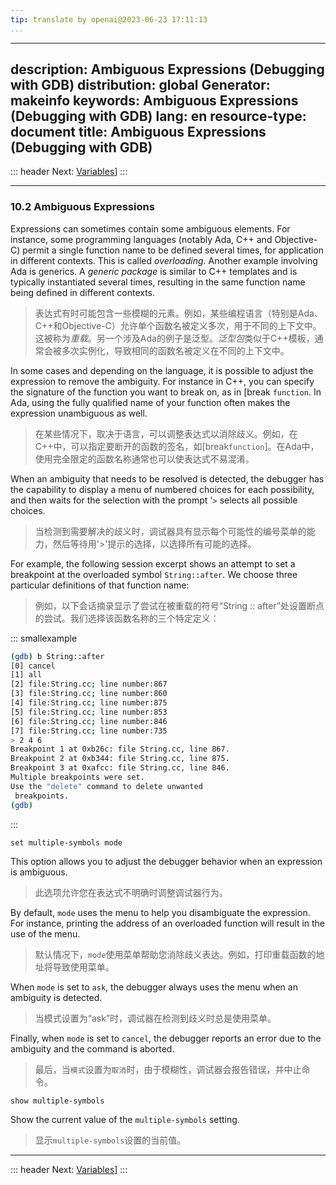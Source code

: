 ```yaml
---
tip: translate by openai@2023-06-23 17:11:13
...
```

---
description: Ambiguous Expressions (Debugging with GDB)
distribution: global
Generator: makeinfo
keywords: Ambiguous Expressions (Debugging with GDB)
lang: en
resource-type: document
title: Ambiguous Expressions (Debugging with GDB)
---
::: header
Next: [Variables](Variables.html#Variables)]
:::

---

### 10.2 Ambiguous Expressions


Expressions can sometimes contain some ambiguous elements. For instance, some programming languages (notably Ada, C++ and Objective-C) permit a single function name to be defined several times, for application in different contexts. This is called *overloading*. Another example involving Ada is generics. A *generic package* is similar to C++ templates and is typically instantiated several times, resulting in the same function name being defined in different contexts.

> 表达式有时可能包含一些模糊的元素。例如，某些编程语言（特别是Ada、C++和Objective-C）允许单个函数名被定义多次，用于不同的上下文中。这被称为*重载*。另一个涉及Ada的例子是泛型。*泛型包*类似于C++模板，通常会被多次实例化，导致相同的函数名被定义在不同的上下文中。


In some cases and depending on the language, it is possible to adjust the expression to remove the ambiguity. For instance in C++, you can specify the signature of the function you want to break on, as in [break `function`. In Ada, using the fully qualified name of your function often makes the expression unambiguous as well.

> 在某些情况下，取决于语言，可以调整表达式以消除歧义。例如，在C++中，可以指定要断开的函数的签名，如[break`function`]。在Ada中，使用完全限定的函数名称通常也可以使表达式不易混淆。


When an ambiguity that needs to be resolved is detected, the debugger has the capability to display a menu of numbered choices for each possibility, and then waits for the selection with the prompt '`>` selects all possible choices.

> 当检测到需要解决的歧义时，调试器具有显示每个可能性的编号菜单的能力，然后等待用'>'提示的选择，以选择所有可能的选择。


For example, the following session excerpt shows an attempt to set a breakpoint at the overloaded symbol `String::after`. We choose three particular definitions of that function name:

> 例如，以下会话摘录显示了尝试在被重载的符号“String :: after”处设置断点的尝试。我们选择该函数名称的三个特定定义：

::: smallexample

```bash
(gdb) b String::after
[0] cancel
[1] all
[2] file:String.cc; line number:867
[3] file:String.cc; line number:860
[4] file:String.cc; line number:875
[5] file:String.cc; line number:853
[6] file:String.cc; line number:846
[7] file:String.cc; line number:735
> 2 4 6
Breakpoint 1 at 0xb26c: file String.cc, line 867.
Breakpoint 2 at 0xb344: file String.cc, line 875.
Breakpoint 3 at 0xafcc: file String.cc, line 846.
Multiple breakpoints were set.
Use the "delete" command to delete unwanted
 breakpoints.
(gdb)
```

:::

`set multiple-symbols mode`


This option allows you to adjust the debugger behavior when an expression is ambiguous.

> 此选项允许您在表达式不明确时调整调试器行为。


By default, `mode` uses the menu to help you disambiguate the expression. For instance, printing the address of an overloaded function will result in the use of the menu.

> 默认情况下，`mode`使用菜单帮助您消除歧义表达。例如，打印重载函数的地址将导致使用菜单。


When `mode` is set to `ask`, the debugger always uses the menu when an ambiguity is detected.

> 当模式设置为“ask”时，调试器在检测到歧义时总是使用菜单。


Finally, when `mode` is set to `cancel`, the debugger reports an error due to the ambiguity and the command is aborted.

> 最后，当`模式`设置为`取消`时，由于模糊性，调试器会报告错误，并中止命令。

`show multiple-symbols`


Show the current value of the `multiple-symbols` setting.

> 显示`multiple-symbols`设置的当前值。

---

::: header
Next: [Variables](Variables.html#Variables)]
:::
